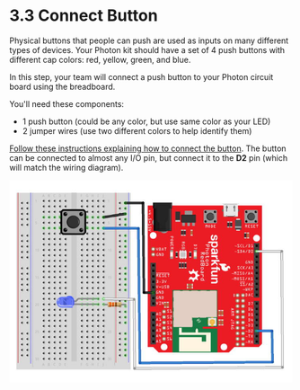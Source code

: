 # 3.3 Connect Button

Physical buttons that people can push are used as inputs on many different types of devices. Your Photon kit should have a set of 4 push buttons with different cap colors: red, yellow, green, and blue.

In this step, your team will connect a push button to your Photon circuit board using the breadboard.

You'll need these components:

* 1 push button \(could be any color, but use same color as your LED\)
* 2 jumper wires \(use two different colors to help identify them\)

[Follow these instructions explaining how to connect the button](https://docs.idew.org/code-internet-of-things/references/physical-inputs/push-buttons).  The button can be connected to almost any I/O pin, but connect it to the **D2** pin \(which will match the wiring diagram\).

![LED and Button connected to Photon](../../.gitbook/assets/experiment-2.jpg)

